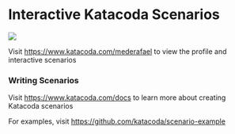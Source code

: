 # Interactive Katacoda Scenarios

[![](http://shields.katacoda.com/katacoda/mederafael/count.svg)](https://www.katacoda.com/mederafael "Get your profile on Katacoda.com")

Visit https://www.katacoda.com/mederafael to view the profile and interactive scenarios

### Writing Scenarios
Visit https://www.katacoda.com/docs to learn more about creating Katacoda scenarios

For examples, visit https://github.com/katacoda/scenario-example
